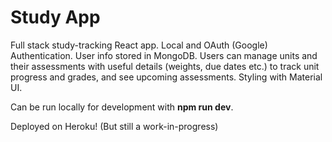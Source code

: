 # Study App
Full stack study-tracking React app. Local and OAuth (Google) Authentication. User info stored in MongoDB. Users can manage units and their assessments with useful details (weights, due dates etc.) to track unit progress and grades, and see upcoming assessments. Styling with Material UI.

Can be run locally for development with **npm run dev**. 

Deployed on Heroku! (But still a work-in-progress)
